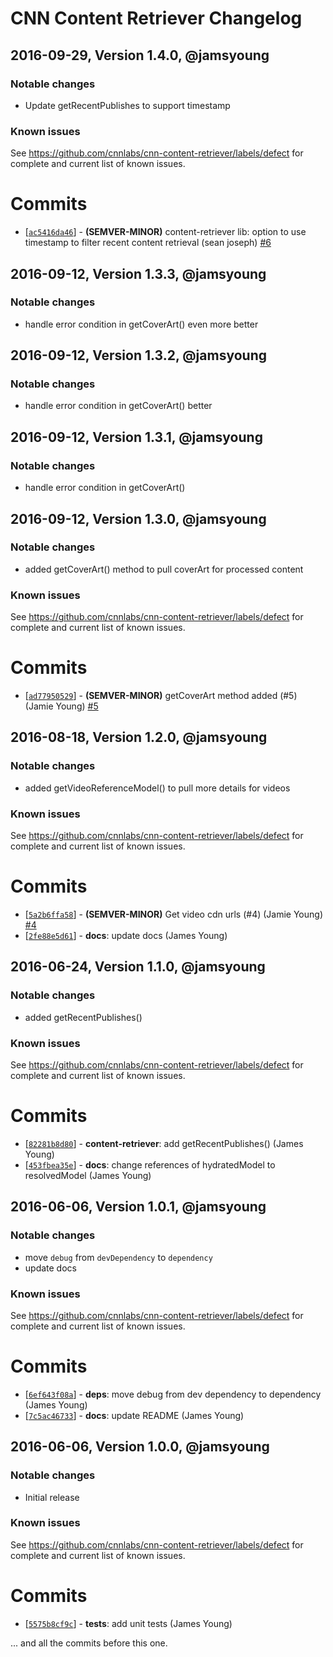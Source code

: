 # CNN Content Retriever Changelog


## 2016-09-29, Version 1.4.0, @jamsyoung

### Notable changes

- Update getRecentPublishes to support timestamp


### Known issues

See https://github.com/cnnlabs/cnn-content-retriever/labels/defect for complete and
current list of known issues.


# Commits

* [[`ac5416da46`](https://github.com/cnnlabs/cnn-content-retriever/commit/ac5416da46)] - **(SEMVER-MINOR)** content-retriever lib: option to use timestamp to filter recent content retrieval (sean joseph) [#6](https://github.com/cnnlabs/cnn-content-retriever/pull/6)




## 2016-09-12, Version 1.3.3, @jamsyoung

### Notable changes

- handle error condition in getCoverArt() even more better




## 2016-09-12, Version 1.3.2, @jamsyoung

### Notable changes

- handle error condition in getCoverArt() better


## 2016-09-12, Version 1.3.1, @jamsyoung

### Notable changes

- handle error condition in getCoverArt()




## 2016-09-12, Version 1.3.0, @jamsyoung

### Notable changes

- added getCoverArt() method to pull coverArt for processed content


### Known issues

See https://github.com/cnnlabs/cnn-content-retriever/labels/defect for complete and
current list of known issues.


# Commits

* [[`ad77950529`](https://github.com/cnnlabs/cnn-content-retriever/commit/ad77950529)] - **(SEMVER-MINOR)** getCoverArt method added (#5) (Jamie Young) [#5](https://github.com/cnnlabs/cnn-content-retriever/pull/5)




## 2016-08-18, Version 1.2.0, @jamsyoung

### Notable changes

- added getVideoReferenceModel() to pull more details for videos


### Known issues

See https://github.com/cnnlabs/cnn-content-retriever/labels/defect for complete and
current list of known issues.


# Commits

* [[`5a2b6ffa58`](https://github.com/cnnlabs/cnn-content-retriever/commit/5a2b6ffa58)] - **(SEMVER-MINOR)** Get video cdn urls (#4) (Jamie Young) [#4](https://github.com/cnnlabs/cnn-content-retriever/pull/4)
* [[`2fe88e5d61`](https://github.com/cnnlabs/cnn-content-retriever/commit/2fe88e5d61)] - **docs**: update docs (James Young)




## 2016-06-24, Version 1.1.0, @jamsyoung

### Notable changes

- added getRecentPublishes()


### Known issues

See https://github.com/cnnlabs/cnn-content-retriever/labels/defect for complete and
current list of known issues.


# Commits

* [[`82281b8d80`](https://github.com/cnnlabs/cnn-content-retriever/commit/82281b8d80)] - **content-retriever**: add getRecentPublishes() (James Young)
* [[`453fbea35e`](https://github.com/cnnlabs/cnn-content-retriever/commit/453fbea35e)] - **docs**: change references of hydratedModel to resolvedModel (James Young)




## 2016-06-06, Version 1.0.1, @jamsyoung

### Notable changes

- move `debug` from `devDependency` to `dependency`
- update docs


### Known issues

See https://github.com/cnnlabs/cnn-content-retriever/labels/defect for complete and
current list of known issues.


# Commits

* [[`6ef643f08a`](https://github.com/cnnlabs/cnn-content-retriever/commit/6ef643f08a)] - **deps**: move debug from dev dependency to dependency (James Young)
* [[`7c5ac46733`](https://github.com/cnnlabs/cnn-content-retriever/commit/7c5ac46733)] - **docs**: update README (James Young)




## 2016-06-06, Version 1.0.0, @jamsyoung

### Notable changes

- Initial release


### Known issues

See https://github.com/cnnlabs/cnn-content-retriever/labels/defect for complete and
current list of known issues.


# Commits

* [[`5575b8cf9c`](https://github.com/cnnlabs/cnn-content-retriever/commit/5575b8cf9c)] - **tests**: add unit tests (James Young)

... and all the commits before this one.

